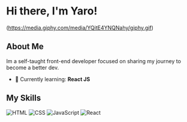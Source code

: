 # Hi there, I'm Yaro! 

(https://media.giphy.com/media/YQitE4YNQNahy/giphy.gif)

## About Me 

Im a self-taught front-end developer focused on sharing my journey to become a better dev.

- 🌱 Currently learning: **React JS**


## My Skills 

![HTML](https://img.shields.io/badge/-HTML-E34F26?style=flat-square&logo=html5&logoColor=white)
![CSS](https://img.shields.io/badge/-CSS-1572B6?style=flat-square&logo=css3&logoColor=white)
![JavaScript](https://img.shields.io/badge/-JavaScript-F7DF1E?style=flat-square&logo=javascript&logoColor=black)
![React](https://img.shields.io/badge/-React-61DAFB?style=flat-square&logo=react&logoColor=black)
 




